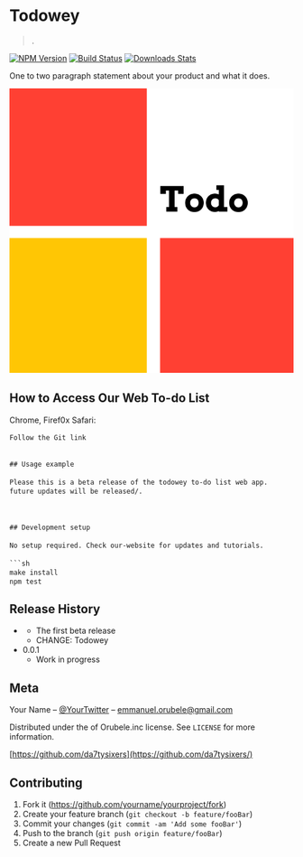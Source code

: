# Todowey
>.

[![NPM Version][npm-image]][npm-url]
[![Build Status][travis-image]][travis-url]
[![Downloads Stats][npm-downloads]][npm-url]

One to two paragraph statement about your product and what it does.

![](squares.png)

## How to Access Our Web To-do List

Chrome, Firef0x Safari:

```sh
Follow the Git link
```
```

## Usage example

Please this is a beta release of the todowey to-do list web app. future updates will be released/.



## Development setup

No setup required. Check our-website for updates and tutorials.

```sh
make install
npm test
```

## Release History
*
    * The first beta release
    * CHANGE: Todowey
* 0.0.1
    * Work in progress

## Meta

Your Name – [@YourTwitter](https://perscolas) – emmanuel.orubele@gmail.com

Distributed under the of Orubele.inc license. See ``LICENSE`` for more information.

[https://github.com/da7tysixers](https://github.com/da7tysixers/)

## Contributing

1. Fork it (<https://github.com/yourname/yourproject/fork>)
2. Create your feature branch (`git checkout -b feature/fooBar`)
3. Commit your changes (`git commit -am 'Add some fooBar'`)
4. Push to the branch (`git push origin feature/fooBar`)
5. Create a new Pull Request

<!-- Markdown link & img dfn's -->
[npm-image]: https://img.shields.io/npm/v/datadog-metrics.svg?style=flat-square
[npm-url]: https://npmjs.org/package/datadog-metrics
[npm-downloads]: https://img.shields.io/npm/dm/datadog-metrics.svg?style=flat-square
[travis-image]: https://img.shields.io/travis/dbader/node-datadog-metrics/master.svg?style=flat-square
[travis-url]: https://travis-ci.org/dbader/node-datadog-metrics
[wiki]: https://github.com/yourname/yourproject/wiki
